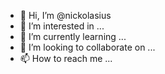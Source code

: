 - 👋 Hi, I’m @nickolasius
- 👀 I’m interested in ...
- 🌱 I’m currently learning ...
- 💞️ I’m looking to collaborate on ...
- 📫 How to reach me ...

<!---
nickolasius/nickolasius is a ✨ special ✨ repository because its `README.md` (this file) appears on your GitHub profile.
You can click the Preview link to take a look at your changes.
--->
